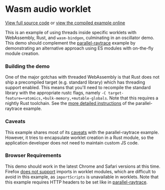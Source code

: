 # Wasm audio worklet

[View full source code][code] or [view the compiled example online][online]

[online]: https://wasm-bindgen.netlify.app/exbuild/wasm-audio-worklet/
[code]: https://github.com/rustwasm/wasm-bindgen/tree/master/examples/wasm-audio-worklet

This is an example of using threads inside specific worklets with WebAssembly,
Rust, and `wasm-bindgen`, culminating in an oscillator demo. This demo should
complement the [parallel-raytrace][parallel-raytrace] example by
demonstrating an alternative approach using ES modules with on-the-fly module
creation.

[parallel-raytrace]: https://rustwasm.github.io/docs/wasm-bindgen/examples/raytrace.html

### Building the demo

One of the major gotchas with threaded WebAssembly is that Rust does not ship a
precompiled target (e.g. standard library) which has threading support enabled.
This means that you'll need to recompile the standard library with the
appropriate rustc flags, namely
`-C target-feature=+atomics,+bulk-memory,+mutable-globals`.
Note that this requires a nightly Rust toolchain. See the [more detailed
instructions][build] of the parallel-raytrace example.

[build]: https://rustwasm.github.io/docs/wasm-bindgen/examples/raytrace.html#building-the-demo

### Caveats

This example shares most of its [caveats][caveats] with the parallel-raytrace
example. However, it tries to encapsulate worklet creation in a Rust module, so
the application developer does not need to maintain custom JS code.

[caveats]: https://rustwasm.github.io/docs/wasm-bindgen/examples/raytrace.html#caveats

### Browser Requirements

This demo should work in the latest Chrome and Safari versions at this time.
Firefox [does not support][firefox-worklet-import] imports in worklet modules,
which are difficult to avoid in this example, as `importScripts` is unavailable
in worklets. Note that this example requires HTTP headers to be set like in
[parallel-raytrace][headers].

[firefox-worklet-import]: https://bugzilla.mozilla.org/show_bug.cgi?id=1572644
[headers]: https://rustwasm.github.io/docs/wasm-bindgen/examples/raytrace.html#browser-requirements

